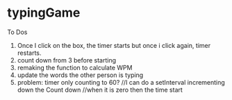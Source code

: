 typingGame
==========
To Dos
1. Once I click on the box, the timer starts but once i click again, timer restarts.
2. count down from 3 before starting
3. remaking the function to calculate WPM
4. update the words the other person is typing
5. problem: timer only counting to 60?
	//I can do a setInterval incrementing down the Count down
	//when it is zero then the time start
